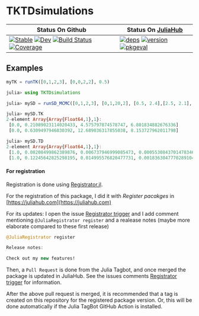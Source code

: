 # TKTDsimulations


| Status On Github                         |Status On [JuliaHub](https://juliahub.com) |
|--------------------------------------------|--------------------------------------------|
| [![Stable](https://img.shields.io/badge/docs-stable-blue.svg)](https://virgile-baudrot.github.io/TKTDsimulations.jl/stable) [![Dev](https://img.shields.io/badge/docs-dev-blue.svg)](https://virgile-baudrot.github.io/TKTDsimulations.jl/dev) [![Build Status](https://github.com/virgile-baudrot/TKTDsimulations.jl/workflows/CI/badge.svg)](https://github.com/virgile-baudrot/TKTDsimulations.jl/actions) [![Coverage](https://codecov.io/gh/virgile-baudrot/TKTDsimulations.jl/branch/master/graph/badge.svg)](https://codecov.io/gh/virgile-baudrot/TKTDsimulations.jl) | [![deps](https://juliahub.com/docs/TKTDsimulations/deps.svg)](https://juliahub.com/ui/Packages/TKTDsimulations/iraYi?t=2) [![version](https://juliahub.com/docs/TKTDsimulations/version.svg)](https://juliahub.com/ui/Packages/TKTDsimulations/iraYi) [![pkgeval](https://juliahub.com/docs/TKTDsimulations/pkgeval.svg)](https://juliahub.com/ui/Packages/TKTDsimulations/iraYi) |

## Examples

```julia
myTK = runTK([0,1,2,3], [0,0,2,2], 0.5)
```


```julia
julia> using TKTDsimulations

julia> mySD = runSD_MCMC([0,1,2,3], [0,1,20,2], [0.5, 2.4],[2.5, 2.1],[10.5, 16.0],[5.0, 2.4]);

julia> mySD.TK
2-element Array{Array{Float64,1},1}:
 [0.0, 0.21089023114020433, 4.575797874578747, 6.801834882676336]
 [0.0, 0.6309497946830392, 12.689036317855038, 8.153727962011798]

julia> mySD.TD
2-element Array{Array{Float64,1},1}:
 [1.0, 0.08208499862389876, 0.006737946999085473, 0.0005530843701478346]
 [1.0, 0.12245642825298195, 0.014995576820477731, 0.0018363047770289104]
```

#### For registration

Registration is done using [Registrator.jl](https://github.com/JuliaRegistries/Registrator.jl).

For the registration of this package, I did it with *Register pacakges* in [https://juliahub.com](https://juliahub.com)

For its updates: I open the issue [Registrator trigger](https://github.com/virgile-baudrot/TKTDsimulations.jl/issues/8) and I add comment mentioning `@JuliaRegistrator register` and a realease notes (maybe more elaborate compared to these first release)

```julia
@JuliaRegistrator register

Release notes:

Check out my new features!
```

Then,  a `Pull Request` is done from the Julia Tagbot, and once merged the package is updated in JuliaHub. See the issues comments [Registrator trigger](https://github.com/virgile-baudrot/TKTDsimulations.jl/issues/8) for information. 

After the above pull request is merged, it is recommended that a tag is created on this repository for the registered package version. Or, this will be done automatically if the Julia TagBot GitHub Action is installed.
